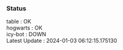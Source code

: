 ### Status


table : OK  
hogwarts : OK  
icy-bot : DOWN  
Latest Update : 2024-01-03 06:12:15.175130
